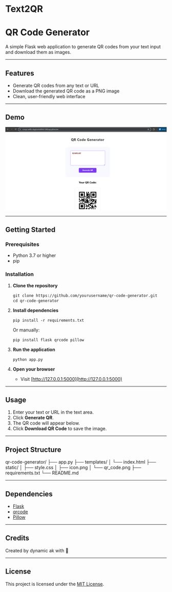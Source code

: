 # Text2QR
# QR Code Generator

A simple Flask web application to generate QR codes from your text input and download them as images.

---

## Features

- Generate QR codes from any text or URL
- Download the generated QR code as a PNG image
- Clean, user-friendly web interface

---


## Demo

![Deployed Website Screenshot](static/deployed.png)

---

## Getting Started

### Prerequisites

- Python 3.7 or higher
- pip

### Installation

1. **Clone the repository**
    ```
    git clone https://github.com/yourusername/qr-code-generator.git
    cd qr-code-generator
    ```

2. **Install dependencies**
    ```
    pip install -r requirements.txt
    ```
    Or manually:
    ```
    pip install flask qrcode pillow
    ```

3. **Run the application**
    ```
    python app.py
    ```

4. **Open your browser**
    - Visit [http://127.0.0.1:5000](http://127.0.0.1:5000)

---

## Usage

1. Enter your text or URL in the text area.
2. Click **Generate QR**.
3. The QR code will appear below.
4. Click **Download QR Code** to save the image.

---

## Project Structure

qr-code-generator/
├── app.py
├── templates/
│ └── index.html
├── static/
│ ├── style.css
│ ├── icon.png
│ └── qr_code.png
├── requirements.txt
└── README.md


---

## Dependencies

- [Flask](https://flask.palletsprojects.com/)
- [qrcode](https://pypi.org/project/qrcode/)
- [Pillow](https://python-pillow.org/)

---



## Credits

Created by dynamic ak with 🤍

---

## License

This project is licensed under the [MIT License](LICENSE).
